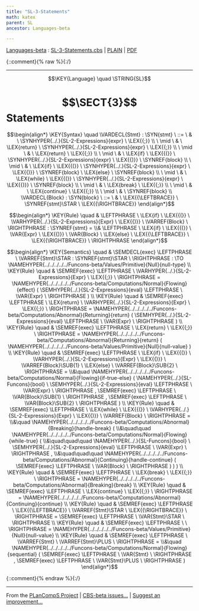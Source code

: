 ```yaml
---
title: "SL-3-Statements"
math: katex
parent: SL
ancestor: Languages-beta

---
```

[Languages-beta] : [SL-3-Statements.cbs] \| [PLAIN] \| [PDF]

{::comment}{% raw %}{:/}


----

$$\KEY{Language} \quad \STRING{SL}$$

# $$\SECT{3}$$ Statements
           


$$\begin{align*}
  \KEY{Syntax} \quad
    \VARDECL{Stmt} : \SYN{stmt}
      \ ::= \ & \
      \SYNHYPER{../.}{SL-2-Expressions}{expr} \ \LEX{{;}} \\
      \ \mid \ & \ \LEX{return} \ \SYNHYPER{../.}{SL-2-Expressions}{expr} \ \LEX{{;}} \\
      \ \mid \ & \ \LEX{return} \ \LEX{{;}} \\
      \ \mid \ & \ \LEX{if} \ \LEX{{(}} \ \SYNHYPER{../.}{SL-2-Expressions}{expr} \ \LEX{{)}} \ \SYNREF{block} \\
      \ \mid \ & \ \LEX{if} \ \LEX{{(}} \ \SYNHYPER{../.}{SL-2-Expressions}{expr} \ \LEX{{)}} \ \SYNREF{block} \ \LEX{else} \ \SYNREF{block} \\
      \ \mid \ & \ \LEX{while} \ \LEX{{(}} \ \SYNHYPER{../.}{SL-2-Expressions}{expr} \ \LEX{{)}} \ \SYNREF{block} \\
      \ \mid \ & \ \LEX{break} \ \LEX{{;}} \\
      \ \mid \ & \ \LEX{continue} \ \LEX{{;}} \\
      \ \mid \ & \ \SYNREF{block}
    \\
    \VARDECL{Block} : \SYN{block}
      \ ::= \ & \
      \LEX{{\LEFTBRACE}} \ \SYNREF{stmt}\STAR \ \LEX{{\RIGHTBRACE}}
\end{align*}$$

$$\begin{align*}
  \KEY{Rule} \quad
    & \LEFTPHRASE \
        \LEX{if} \ \LEX{{(}} \ \VARHYPER{../.}{SL-2-Expressions}{Expr} \ \LEX{{)}} \ \VARREF{Block} \
      \RIGHTPHRASE : \SYNREF{stmt} = \\&
      \LEFTPHRASE \
        \LEX{if} \ \LEX{{(}} \ \VAR{Expr} \ \LEX{{)}} \ \VAR{Block} \ \LEX{else} \ \LEX{{\LEFTBRACE}} \ \LEX{{\RIGHTBRACE}} \
      \RIGHTPHRASE
\end{align*}$$

$$\begin{align*}
  \KEY{Semantics} \quad
  & \SEMDECL{exec} \LEFTPHRASE \ \VARREF{Stmt}\STAR : \SYNREF{stmt}\STAR \ \RIGHTPHRASE  
    :  \TO \NAMEHYPER{../../../../../Funcons-beta/Values/Primitive}{Null}{null-type} 
\\
  \KEY{Rule} \quad
    & \SEMREF{exec} \LEFTPHRASE \
                            \VARHYPER{../.}{SL-2-Expressions}{Expr} \ \LEX{{;}} \
                          \RIGHTPHRASE  = 
      \NAMEHYPER{../../../../../Funcons-beta/Computations/Normal}{Flowing}{effect}
        (  \SEMHYPER{../.}{SL-2-Expressions}{eval} \LEFTPHRASE \
                                    \VAR{Expr} \
                                  \RIGHTPHRASE  )
\\
  \KEY{Rule} \quad
    & \SEMREF{exec} \LEFTPHRASE \
                            \LEX{return} \ \VARHYPER{../.}{SL-2-Expressions}{Expr} \ \LEX{{;}} \
                          \RIGHTPHRASE  = 
      \NAMEHYPER{../../../../../Funcons-beta/Computations/Abnormal}{Returning}{return}
        (  \SEMHYPER{../.}{SL-2-Expressions}{eval} \LEFTPHRASE \
                                    \VAR{Expr} \
                                  \RIGHTPHRASE  )
\\
  \KEY{Rule} \quad
    & \SEMREF{exec} \LEFTPHRASE \
                            \LEX{return} \ \LEX{{;}} \
                          \RIGHTPHRASE  = 
      \NAMEHYPER{../../../../../Funcons-beta/Computations/Abnormal}{Returning}{return}
        (  \NAMEHYPER{../../../../../Funcons-beta/Values/Primitive}{Null}{null-value} )
\\
  \KEY{Rule} \quad
    & \SEMREF{exec} \LEFTPHRASE \
                            \LEX{if} \ \LEX{{(}} \ \VARHYPER{../.}{SL-2-Expressions}{Expr} \ \LEX{{)}} \ \VARREF{Block}\SUB{1} \ \LEX{else} \ \VARREF{Block}\SUB{2} \
                          \RIGHTPHRASE  = \\&\quad
      \NAMEHYPER{../../../../../Funcons-beta/Computations/Normal}{Flowing}{if-true-else}
        (  \NAMEHYPER{../.}{SL-Funcons}{bool} \ 
                \SEMHYPER{../.}{SL-2-Expressions}{eval} \LEFTPHRASE \
                                      \VAR{Expr} \
                                    \RIGHTPHRASE , 
               \SEMREF{exec} \LEFTPHRASE \
                                    \VAR{Block}\SUB{1} \
                                  \RIGHTPHRASE , 
               \SEMREF{exec} \LEFTPHRASE \
                                    \VAR{Block}\SUB{2} \
                                  \RIGHTPHRASE  )
\\
  \KEY{Rule} \quad
    & \SEMREF{exec} \LEFTPHRASE \
                            \LEX{while} \ \LEX{{(}} \ \VARHYPER{../.}{SL-2-Expressions}{Expr} \ \LEX{{)}} \ \VARREF{Block} \
                          \RIGHTPHRASE  = \\&\quad
      \NAMEHYPER{../../../../../Funcons-beta/Computations/Abnormal}{Breaking}{handle-break}
        ( \\&\quad\quad \NAMEHYPER{../../../../../Funcons-beta/Computations/Normal}{Flowing}{while-true}
                ( \\&\quad\quad\quad \NAMEHYPER{../.}{SL-Funcons}{bool} \ 
                        \SEMHYPER{../.}{SL-2-Expressions}{eval} \LEFTPHRASE \
                                              \VAR{Expr} \
                                            \RIGHTPHRASE , \\&\quad\quad\quad
                       \NAMEHYPER{../../../../../Funcons-beta/Computations/Abnormal}{Continuing}{handle-continue}
                        (  \SEMREF{exec} \LEFTPHRASE \
                                                    \VAR{Block} \
                                                  \RIGHTPHRASE  ) ) )
\\
  \KEY{Rule} \quad
    & \SEMREF{exec} \LEFTPHRASE \
                            \LEX{break} \ \LEX{{;}} \
                          \RIGHTPHRASE  = 
      \NAMEHYPER{../../../../../Funcons-beta/Computations/Abnormal}{Breaking}{break}
\\
  \KEY{Rule} \quad
    & \SEMREF{exec} \LEFTPHRASE \
                            \LEX{continue} \ \LEX{{;}} \
                          \RIGHTPHRASE  = 
      \NAMEHYPER{../../../../../Funcons-beta/Computations/Abnormal}{Continuing}{continue}
\\
  \KEY{Rule} \quad
    & \SEMREF{exec} \LEFTPHRASE \
                            \LEX{{\LEFTBRACE}} \ \VARREF{Stmt}\STAR \ \LEX{{\RIGHTBRACE}} \
                          \RIGHTPHRASE  = 
      \SEMREF{exec} \LEFTPHRASE \
                            \VAR{Stmt}\STAR \
                          \RIGHTPHRASE 
\\
  \KEY{Rule} \quad
    & \SEMREF{exec} \LEFTPHRASE \
                             \
                          \RIGHTPHRASE  = 
      \NAMEHYPER{../../../../../Funcons-beta/Values/Primitive}{Null}{null-value}
\\
  \KEY{Rule} \quad
    & \SEMREF{exec} \LEFTPHRASE \
                            \VARREF{Stmt} \ \VARREF{Stmt}\PLUS \
                          \RIGHTPHRASE  = \\&\quad
      \NAMEHYPER{../../../../../Funcons-beta/Computations/Normal}{Flowing}{sequential}
        (  \SEMREF{exec} \LEFTPHRASE \
                                    \VAR{Stmt} \
                                  \RIGHTPHRASE , 
               \SEMREF{exec} \LEFTPHRASE \
                                    \VAR{Stmt}\PLUS \
                                  \RIGHTPHRASE  )
\end{align*}$$



[Funcons-beta]: /CBS-beta/math/Funcons-beta
  "FUNCONS-BETA"
[Unstable-Funcons-beta]: /CBS-beta/math/Unstable-Funcons-beta
  "UNSTABLE-FUNCONS-BETA"
[Languages-beta]: /CBS-beta/math/Languages-beta
  "LANGUAGES-BETA"
[Unstable-Languages-beta]: /CBS-beta/math/Unstable-Languages-beta
  "UNSTABLE-LANGUAGES-BETA"
[CBS-beta]: /CBS-beta
  "CBS-BETA"
[SL-3-Statements.cbs]: https://github.com/plancomps/CBS-beta/blob/math/Languages-beta/SL/SL-cbs/SL/SL-3-Statements/SL-3-Statements.cbs
  "CBS SOURCE FILE ON GITHUB"
[PLAIN]: /CBS-beta/docs/Languages-beta/SL/SL-cbs/SL/SL-3-Statements
  "CBS SOURCE WEB PAGE"
 [PRETTY]: /CBS-beta/math/Languages-beta/SL/SL-cbs/SL/SL-3-Statements
  "CBS-KATEX WEB PAGE"
[PDF]: https://github.com/plancomps/CBS-beta/blob/math/Languages-beta/SL/SL-cbs/SL/SL-3-Statements/SL-3-Statements.pdf
  "CBS-LATEX PDF FILE"
[PLanCompS Project]: https://plancomps.github.io
  "PROGRAMMING LANGUAGE COMPONENTS AND SPECIFICATIONS PROJECT HOME PAGE"
{::comment}{% endraw %}{:/}


____

From the [PLanCompS Project] | [CBS-beta issues...] | [Suggest an improvement...]

[CBS-beta issues...]: https://github.com/plancomps/CBS-beta/issues
  "CBS-BETA ISSUE REPORTS ON GITHUB"
[Suggest an improvement...]: mailto:plancomps@gmail.com?Subject=CBS-beta%20-%20comment&Body=Re%3A%20CBS-beta%20specification%20at%20SL/SL-3-Statements/SL-3-Statements.cbs%0A%0AComment/Query/Issue/Suggestion%3A%0A%0A%0ASignature%3A%0A
  "GENERATE AN EMAIL TEMPLATE"
